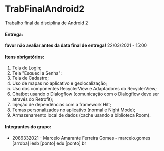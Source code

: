 # TrabFinalAndroid2
Trabalho final da disciplina de Android 2

#### Entrega:
**favor não avaliar antes da data final de entrega!**
22/03/2021 - 15:00

#### Itens obrigatórios:
1) Tela de Login;
2) Tela "Esqueci a Senha";
3) Tela de Cadastro;
4) Uso de mapas no aplicativo e geolocalização;
5) Uso dos componentes RecyclerView e Adaptadores do RecyclerView;
6) Chatbot usando o Dialogflow (comunicação com o Dialogflow deve ser através do Retrofit);
7) Injeção de dependências com a framework Hilt;
8) Temas personalizados no aplicativo (normal e Night Mode);
9) Armazenamento local de dados (cache usando a biblioteca Room).

#### Integrantes do grupo:
- 2086332021 - Marcelo Amarante Ferreira Gomes - marcelo.gomes [arroba] iesb [ponto] edu [ponto] br
